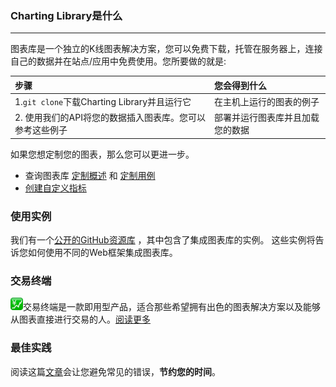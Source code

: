 ### Charting Library是什么

---

图表库是一个独立的K线图表解决方案，您可以免费下载，托管在服务器上，连接自己的数据并在站点/应用中免费使用。您所要做的就是:

| **步骤** | 您**会得到什么** |
| :--- | :--- |
| 1.`git clone`下载Charting Library并且运行它 | 在主机上运行的图表的例子 |
| 2. 使用我们的API将您的数据插入图表库。您可以参考这些例子 | 部署并运行图表库并且加载您的数据 |

如果您想定制您的图表，那么您可以更进一步。

* 查询图表库 [定制概述](/book/Customization-Overview.md) 和 [定制用例](/book/Customization-Use-Cases.md)
* [创建自定义指标](/book/Creating-Custom-Studies.md)

### 使用实例
我们有一个[公开的GitHub资源库](https://github.com/tradingview/charting-library-examples) ，其中包含了集成图表库的实例。 这些实例将告诉您如何使用不同的Web框架集成图表库。

### 交易终端

![](../images/trading.png)交易终端是一款即用型产品，适合那些希望拥有出色的图表解决方案以及能够从图表直接进行交易的人。[阅读更多](/book/Trading-Terminal.md)

### 最佳实践

阅读这篇[文章](/book/Best-practices.md)会让您避免常见的错误，**节约您的时间**。
